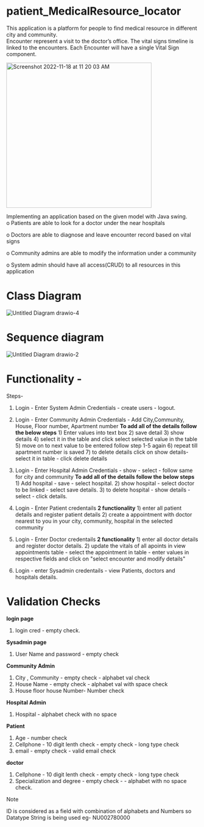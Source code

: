 # patient_MedicalResource_locator

This application is a platform for people to find medical resource in different city and 
community.  
Encounter represent a visit to the doctor’s office. The vital signs timeline is linked to the 
encounters. Each Encounter will have a single Vital Sign component. 

<img width="381" alt="Screenshot 2022-11-18 at 11 20 03 AM" src="https://user-images.githubusercontent.com/114252357/202752086-048255ee-595f-4e2c-87c1-e0457a9c0594.png">




Implementing  an application based on the given model with Java swing.  
o Patients are able to look for a doctor under the near hospitals 

o Doctors are able to diagnose and leave encounter record based on vital signs 

o Community admins are able to modify the information under a community 

o System admin should have all access(CRUD) to all resources in this application



# Class Diagram




![Untitled Diagram drawio-4](https://user-images.githubusercontent.com/114252357/198906605-8b31e0fc-2ed9-4d8b-a976-c9e589f15542.png)




# Sequence diagram




![Untitled Diagram drawio-2](https://user-images.githubusercontent.com/114252357/198904006-8445f98d-b8f2-402a-a709-bba0e3484b0c.png)

# Functionality -

Steps- 

1) Login - Enter System Admin Credentials - create users - logout.
 
2) Login - Enter Community Admin Credentials - Add City,Community, House, Floor number, Apartment number 
     **To add all of the details follow the below steps**
          1) Enter values into text box 
          2) save detail 
          3) show details 
          4) select it in the table and click select selected value in the table 
          5) move on to next value to be entered follow step 1-5 again 
          6) repeat till apartment number is saved 
          7) to delete details click on show details- select it in table - click delete details 
  
3) Login - Enter Hospital Admin Credentials - show - select - follow same for city and community
    **To add all of the details follow the below steps**
          1) Add hospital - save - select hospital.
          2) show hospital - select doctor to be linked - select save details.
          3) to delete hospital - show details - select - click details. 
 
4) Login - Enter Patient credentails 
     **2 functionality**
          1) enter all patient details and register patient details
          2) create a appointment with doctor nearest to you in your city, community, hospital in the selected community

5) Login - Enter Doctor credentails
       **2 functionality**
          1) enter all doctor details and register doctor details.
          2) update the vitals of all apoints in view appointments table - select the appointment in table - enter values in    respective fields and click on "select encounter and modify details"
6) Login - enter Sysadmin credentails - view Patients, doctors and hospitals details.  



# Validation Checks

**login page** 
1) login cred - empty check.

**Sysadmin page**  
1) User Name and password - empty check

**Community Admin**
1) City , Community - empty check - alphabet val check
2) House Name - empty check - alphabet val with space check
3) House floor house Number- Number check 

**Hospital Admin**
1) Hospital - alphabet check with no space

**Patient**
1) Age - number check
2) Cellphone - 10 digit lenth check - empty check - long type check
3) email -  empty check -  valid email check

**doctor**
1) Cellphone - 10 digit lenth check - empty check -  long type check
2) Specialization and degree - empty check - - alphabet with no space check.








Note 

ID is considered as a field with combination of alphabets and Numbers so Datatype String is being used eg- NU002780000
